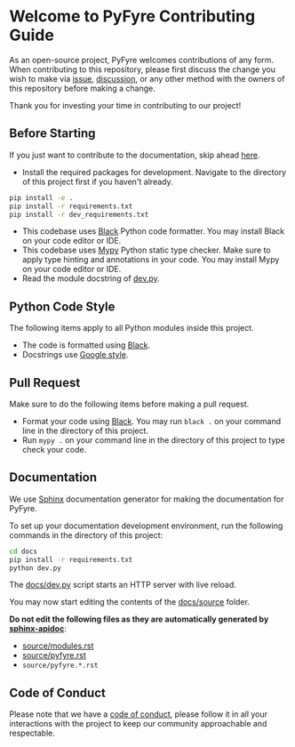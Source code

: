 # Welcome to PyFyre Contributing Guide
As an open-source project, PyFyre welcomes contributions of any form.  
When contributing to this repository, please first discuss the change you wish to make via [issue](https://github.com/pyfyre/pyfyre/issues), [discussion](https://github.com/pyfyre/pyfyre/discussions), or any other method with the owners of this repository before making a change.

Thank you for investing your time in contributing to our project!

## Before Starting
If you just want to contribute to the documentation, skip ahead [here](#documentation).

- Install the required packages for development.
Navigate to the directory of this project first if you haven't already.
```bash
pip install -e .
pip install -r requirements.txt
pip install -r dev_requirements.txt
```
- This codebase uses [Black](https://github.com/psf/black) Python code formatter.
  You may install Black on your code editor or IDE.
- This codebase uses [Mypy](http://mypy-lang.org/) Python static type checker.
  Make sure to apply type hinting and annotations in your code.
  You may install Mypy on your code editor or IDE.
- Read the module docstring of [dev.py](dev.py).

## Python Code Style
The following items apply to all Python modules inside this project.
- The code is formatted using [Black](https://github.com/psf/black).
- Docstrings use [Google style](https://sphinxcontrib-napoleon.readthedocs.io/en/latest/example_google.html).

## Pull Request
Make sure to do the following items before making a pull request.
- Format your code using [Black](https://github.com/psf/black).
  You may run `black .` on your command line in the directory of this project.
- Run `mypy .` on your command line in the directory of this project to type check your code.

## Documentation
We use [Sphinx](https://www.sphinx-doc.org/en/master/) documentation generator for making the documentation for PyFyre.

To set up your documentation development environment, run the following commands in the directory of this project:
```bash
cd docs
pip install -r requirements.txt
python dev.py
```

The [docs/dev.py](docs/dev.py) script starts an HTTP server with live reload.

You may now start editing the contents of the [docs/source](docs/source) folder.

**Do not edit the following files as they are automatically generated by [sphinx-apidoc](https://www.sphinx-doc.org/en/master/man/sphinx-apidoc.html)**:
- [source/modules.rst](docs/source/modules.rst)
- [source/pyfyre.rst](docs/source/pyfyre.rst)
- `source/pyfyre.*.rst`

## Code of Conduct
Please note that we have a [code of conduct](CODE_OF_CONDUCT.md), please follow it in all your interactions with the project to keep our community approachable and respectable.
